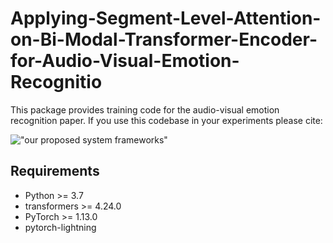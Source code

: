 # Applying-Segment-Level-Attention-on-Bi-Modal-Transformer-Encoder-for-Audio-Visual-Emotion-Recognitio

This package provides training code for the audio-visual emotion recognition paper. If you use this codebase in your experiments please cite: 

!["our proposed system frameworks"](https://github.com/Xuplussss/Applying-Segment-Level-Attention-on-Bi-Modal-Transformer-Encoder-for-Audio-Visual-EmotionRecognition/blob/main/SystemFrameworks.png?raw=true)

## Requirements
- Python >= 3.7
- transformers >= 4.24.0
- PyTorch >= 1.13.0
- pytorch-lightning